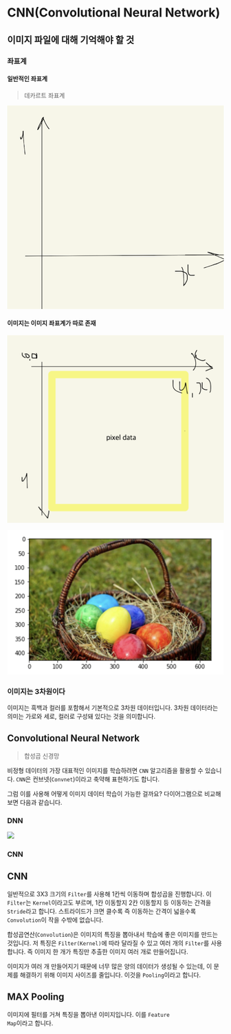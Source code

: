 # CNN(Convolutional Neural Network)

## 이미지 파일에 대해 기억해야 할 것

### 좌표계

#### 일반적인 좌표계
> 데카르트 좌표계

![](./images/2023-04-05-09-43-58.png)

#### 이미지는 이미지 좌표계가 따로 존재

![](./images/2023-04-05-09-45-52.png)

![](./images/2023-04-05-10-23-45.png)

### 이미지는 3차원이다

이미지는 흑백과 컬러를 포함해서 기본적으로 3차원 데이터입니다. 3차원 데이터라는 의미는 가로와 세로, 컬러로 구성돼 있다는 것을 의미합니다.

## Convolutional Neural Network
> 합성곱 신경망

비정형 데이터의 가장 대표적인 이미지를 학습하려면 <code>CNN</code> 알고리즘을 활용할 수 있습니다. <code>CNN</code>은 컨브넷(<code>Convnet</code>)이라고 축약해 표현하기도 합니다.

그럼 이를 사용해 어떻게 이미지 데이터 학습이 가능한 걸까요? 다이어그램으로 비교해 보면 다음과 같습니다.

### DNN

![](./images2023-04-05-11-09-34.png)

### CNN

## CNN

일반적으로 3X3 크기의 <code>Filter</code>를 사용해 1칸씩 이동하며 합성곱을 진행합니다. 이 <code>Filter</code>는 <code>Kernel</code>이라고도 부르며, 1칸 이동할지 2칸 이동할지 등 이동하는 간격을 <code>Stride</code>라고 합니다. 스트라이드가 크면 클수록 즉 이동하는 간격이 넓을수록 <code>Convolution</code>이 작을 수밖에 없습니다.

합성곱연산(<code>Convolution</code>)은 이미지의 특징을 뽑아내서 학습에 좋은 이미지를 만드는 것입니다. 저 특징은 <code>Filter(Kernel)</code>에 따라 달라질 수 있고 여러 개의 <code>Filter</code>를 사용합니다. 즉 이미지 한 개가 특징만 추출한 이미지 여러 개로 만들어집니다.

이미지가 여러 개 만들어지기 때문에 너무 많은 양의 데이터가 생성될 수 있는데, 이 문제를 해결하기 위해 이미지 사이즈를 줄입니다. 이것을 <code>Pooling</code>이라고 합니다.

## MAX Pooling

이미지에 필터를 거쳐 특징을 뽑아낸 이미지입니다. 이를 <code>Feature Map</code>이라고 합니다.

